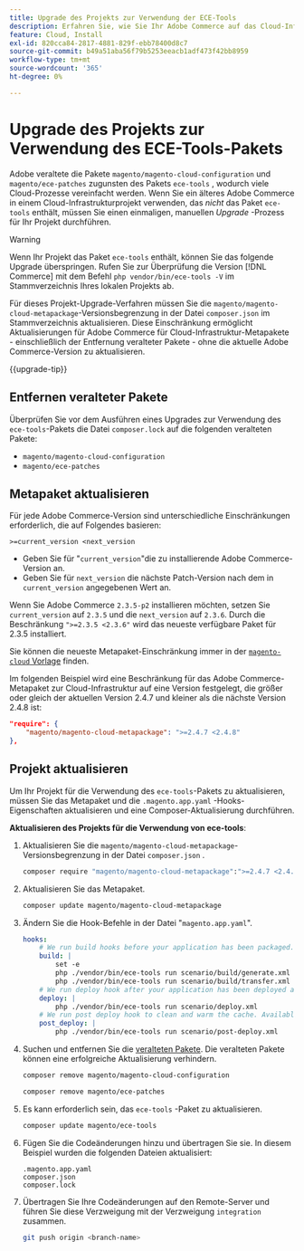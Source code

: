 ```yaml
---
title: Upgrade des Projekts zur Verwendung der ECE-Tools
description: Erfahren Sie, wie Sie Ihr Adobe Commerce auf das Cloud-Infrastrukturprojekt aktualisieren, um das ECE-Tools-Paket zu verwenden und die neuesten Fehlerbehebungen und Funktionen zu nutzen.
feature: Cloud, Install
exl-id: 820cca84-2817-4881-829f-ebb78400d8c7
source-git-commit: b49a51aba56f79b5253eeacb1adf473f42bb8959
workflow-type: tm+mt
source-wordcount: '365'
ht-degree: 0%

---
```


# Upgrade des Projekts zur Verwendung des ECE-Tools-Pakets

Adobe veraltete die Pakete `magento/magento-cloud-configuration` und `magento/ece-patches` zugunsten des Pakets `ece-tools` , wodurch viele Cloud-Prozesse vereinfacht werden. Wenn Sie ein älteres Adobe Commerce in einem Cloud-Infrastrukturprojekt verwenden, das _nicht_ das Paket `ece-tools` enthält, müssen Sie einen einmaligen, manuellen _Upgrade_ -Prozess für Ihr Projekt durchführen.

>[!WARNING]
>
>Wenn Ihr Projekt das Paket `ece-tools` enthält, können Sie das folgende Upgrade überspringen. Rufen Sie zur Überprüfung die Version [!DNL Commerce] mit dem Befehl `php vendor/bin/ece-tools -V` im Stammverzeichnis Ihres lokalen Projekts ab.

Für dieses Projekt-Upgrade-Verfahren müssen Sie die `magento/magento-cloud-metapackage`-Versionsbegrenzung in der Datei `composer.json` im Stammverzeichnis aktualisieren. Diese Einschränkung ermöglicht Aktualisierungen für Adobe Commerce für Cloud-Infrastruktur-Metapakete - einschließlich der Entfernung veralteter Pakete - ohne die aktuelle Adobe Commerce-Version zu aktualisieren.

{{upgrade-tip}}

## Entfernen veralteter Pakete

Überprüfen Sie vor dem Ausführen eines Upgrades zur Verwendung des `ece-tools`-Pakets die Datei `composer.lock` auf die folgenden veralteten Pakete:

- `magento/magento-cloud-configuration`
- `magento/ece-patches`

## Metapaket aktualisieren

Für jede Adobe Commerce-Version sind unterschiedliche Einschränkungen erforderlich, die auf Folgendes basieren:

```
>=current_version <next_version
```

- Geben Sie für &quot;`current_version`&quot;die zu installierende Adobe Commerce-Version an.
- Geben Sie für `next_version` die nächste Patch-Version nach dem in `current_version` angegebenen Wert an.

Wenn Sie Adobe Commerce `2.3.5-p2` installieren möchten, setzen Sie `current_version` auf `2.3.5` und die `next_version` auf `2.3.6`. Durch die Beschränkung `">=2.3.5 <2.3.6"` wird das neueste verfügbare Paket für 2.3.5 installiert.

Sie können die neueste Metapaket-Einschränkung immer in der [`magento-cloud` Vorlage](https://github.com/magento/magento-cloud/blob/master/composer.json) finden.

Im folgenden Beispiel wird eine Beschränkung für das Adobe Commerce-Metapaket zur Cloud-Infrastruktur auf eine Version festgelegt, die größer oder gleich der aktuellen Version 2.4.7 und kleiner als die nächste Version 2.4.8 ist:

```json
"require": {
    "magento/magento-cloud-metapackage": ">=2.4.7 <2.4.8"
},
```

## Projekt aktualisieren

Um Ihr Projekt für die Verwendung des `ece-tools`-Pakets zu aktualisieren, müssen Sie das Metapaket und die `.magento.app.yaml` -Hooks-Eigenschaften aktualisieren und eine Composer-Aktualisierung durchführen.

**Aktualisieren des Projekts für die Verwendung von ece-tools**:

1. Aktualisieren Sie die `magento/magento-cloud-metapackage`-Versionsbegrenzung in der Datei `composer.json` .

   ```bash
   composer require "magento/magento-cloud-metapackage":">=2.4.7 <2.4.8" --no-update
   ```

1. Aktualisieren Sie das Metapaket.

   ```bash
   composer update magento/magento-cloud-metapackage
   ```

1. Ändern Sie die Hook-Befehle in der Datei &quot;`magento.app.yaml`&quot;.

   ```yaml
   hooks:
       # We run build hooks before your application has been packaged.
       build: |
           set -e
           php ./vendor/bin/ece-tools run scenario/build/generate.xml
           php ./vendor/bin/ece-tools run scenario/build/transfer.xml
       # We run deploy hook after your application has been deployed and started.
       deploy: |
           php ./vendor/bin/ece-tools run scenario/deploy.xml
       # We run post deploy hook to clean and warm the cache. Available with ECE-Tools 2002.0.10.
       post_deploy: |
           php ./vendor/bin/ece-tools run scenario/post-deploy.xml
   ```

1. Suchen und entfernen Sie die [veralteten Pakete](#remove-deprecated-packages). Die veralteten Pakete können eine erfolgreiche Aktualisierung verhindern.

   ```bash
   composer remove magento/magento-cloud-configuration
   ```

   ```bash
   composer remove magento/ece-patches
   ```

1. Es kann erforderlich sein, das `ece-tools` -Paket zu aktualisieren.

   ```bash
   composer update magento/ece-tools
   ```

1. Fügen Sie die Codeänderungen hinzu und übertragen Sie sie. In diesem Beispiel wurden die folgenden Dateien aktualisiert:

   ```
   .magento.app.yaml
   composer.json
   composer.lock
   ```

1. Übertragen Sie Ihre Codeänderungen auf den Remote-Server und führen Sie diese Verzweigung mit der Verzweigung `integration` zusammen.

   ```bash
   git push origin <branch-name>
   ```
